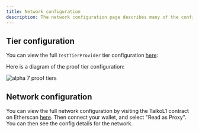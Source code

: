 ```yaml
---
title: Network configuration
description: The network configuration page describes many of the configuration details of the network.
---
```


## Tier configuration

You can view the full `TestTierProvider` tier configuration [here](https://github.com/taikoxyz/taiko-mono/blob/main/packages/protocol/contracts/L1/TestTierProvider.sol):

Here is a diagram of the proof tier configuration:

![alpha 7 proof tiers](~/assets/content/docs/network-reference/proof-tier-config.webp)

## Network configuration

You can view the full network configuration by visiting the TaikoL1 contract on Etherscan [here](https://holesky.etherscan.io/address/0x79C9109b764609df928d16fC4a91e9081F7e87DB#readProxyContract). Then connect your wallet, and select "Read as Proxy". You can then see the config details for the network.
